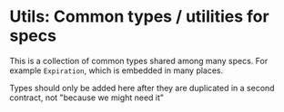 # Utils: Common types / utilities for specs

This is a collection of common types shared among many specs.
For example `Expiration`, which is embedded in many places.

Types should only be added here after they are duplicated in
a second contract, not "because we might need it"
